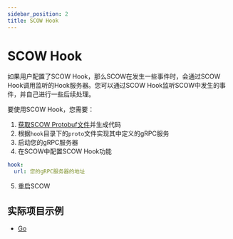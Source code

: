 ```yaml
---
sidebar_position: 2
title: SCOW Hook
---
```


# SCOW Hook

如果用户配置了SCOW Hook，那么SCOW在发生一些事件时，会通过SCOW Hook调用监听的Hook服务器。您可以通过SCOW Hook监听SCOW中发生的事件，并自己进行一些后续处理。

要使用SCOW Hook，您需要：

1. [获取SCOW Protobuf文件](./proto.md)并生成代码
2. 根据`hook`目录下的`proto`文件实现其中定义的gRPC服务
3. 启动您的gRPC服务器
4. 在SCOW中配置SCOW Hook功能

```yaml title="config/common.yaml"
hook:
  url: 您的gRPC服务器的地址
```

5. 重启SCOW

## 实际项目示例

- [Go](./examples/go.md#实现并注册scow-hook)


